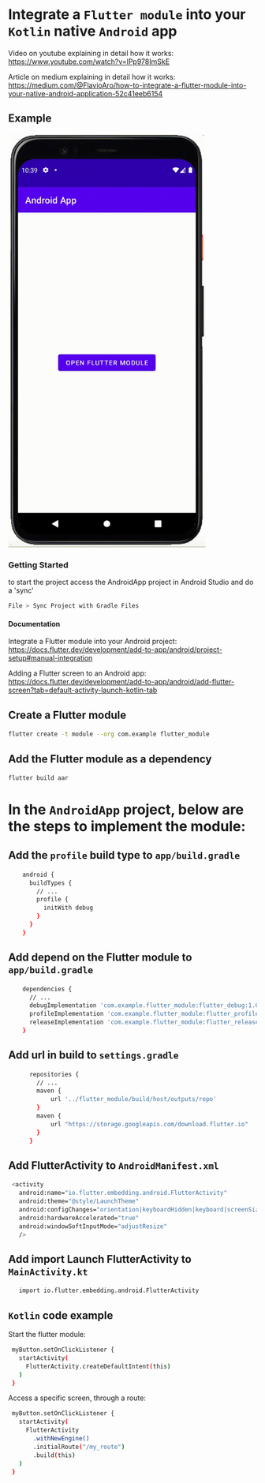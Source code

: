 # Integrate a `Flutter module` into your `Kotlin` native `Android` app

Video on youtube explaining in detail how it works: 
https://www.youtube.com/watch?v=lPp978ImSkE

Article on medium explaining in detail how it works: 
https://medium.com/@FlavioAro/how-to-integrate-a-flutter-module-into-your-native-android-application-52c41eeb6154

## Example
<img src="dist/assets/example.gif?raw=true" width="400px">

### Getting Started
to start the project access the AndroidApp project in Android Studio and do a 'sync'
```sh 
File > Sync Project with Gradle Files
```

#### Documentation
Integrate a Flutter module into your Android project:
https://docs.flutter.dev/development/add-to-app/android/project-setup#manual-integration

Adding a Flutter screen to an Android app:
https://docs.flutter.dev/development/add-to-app/android/add-flutter-screen?tab=default-activity-launch-kotlin-tab

## Create a Flutter module
```sh 
flutter create -t module --org com.example flutter_module
```

## Add the Flutter module as a dependency
```sh 
flutter build aar
```

# In the `AndroidApp` project, below are the steps to implement the module:

## Add the `profile` build type to `app/build.gradle`
```sh
    android {
      buildTypes {
        // ...
        profile {
          initWith debug
        }
      }
    }
```

## Add depend on the Flutter module to `app/build.gradle`
```sh
    dependencies {
      // ...
      debugImplementation 'com.example.flutter_module:flutter_debug:1.0'
      profileImplementation 'com.example.flutter_module:flutter_profile:1.0'
      releaseImplementation 'com.example.flutter_module:flutter_release:1.0'
    }
```

## Add url in build to `settings.gradle`
```sh
      repositories {
        // ...
        maven {
            url '../flutter_module/build/host/outputs/repo'
        }
        maven {
            url "https://storage.googleapis.com/download.flutter.io"
        }
      }
```

## Add FlutterActivity to `AndroidManifest.xml`
```sh
 <activity
   android:name="io.flutter.embedding.android.FlutterActivity"
   android:theme="@style/LaunchTheme"
   android:configChanges="orientation|keyboardHidden|keyboard|screenSize|locale|layoutDirection|fontScale|screenLayout|density|uiMode"
   android:hardwareAccelerated="true"
   android:windowSoftInputMode="adjustResize"
   />
```

## Add import Launch FlutterActivity to `MainActivity.kt`
```sh
   import io.flutter.embedding.android.FlutterActivity
```

## `Kotlin` code example
Start the flutter module:
```sh
 myButton.setOnClickListener {
   startActivity(
     FlutterActivity.createDefaultIntent(this)
   )
 }
```

Access a specific screen, through a route:
```sh
 myButton.setOnClickListener {
   startActivity(
     FlutterActivity
       .withNewEngine()
       .initialRoute("/my_route")
       .build(this)
   )
 }
```
